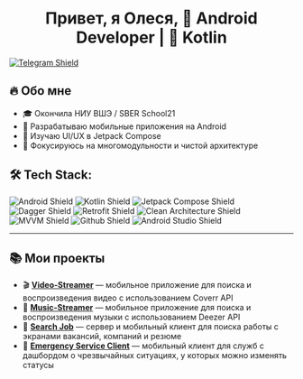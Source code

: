 <div id="header" align="center">
  <h1>
    Привет, я Олеся, 🚀 Android Developer | 💙 Kotlin
  </h1>
</div>
</div>
<!-- TODO:  <a href=www.linkedin.com/in/..." target="_blank">
    <img src="https://img.shields.io/badge/LinkedIn-blue?style=for-the-badge&logo=linkedin&logoColor=white" alt="LinkedIn Shield"/>
  </a> --> 
  <a href="https://t.me/olsyy" target="_blank">
    <img src="https://img.shields.io/badge/Telegram-blue?style=for-the-badge&logo=Telegram&logoColor=white" alt="Telegram Shield"/>
  </a>
</div>

## 🔥 Обо мне
- 🎓 Окончила НИУ ВШЭ / SBER School21
- 💼 Разрабатываю мобильные приложения на Android
- 🎨 Изучаю UI/UX в Jetpack Compose
- 🧩 Фокусируюсь на многомодульности и чистой архитектуре

## 🛠 Tech Stack:
![Android Shield](https://img.shields.io/badge/android-green?style=for-the-badge&logo=android&logoColor=white&color=%2334A853)
![Kotlin Shield](https://img.shields.io/badge/kotlin-purp?style=for-the-badge&logo=kotlin&logoColor=white&color=%237F52FF)
![Jetpack Compose Shield](https://img.shields.io/badge/jetpackcompose-yellow?style=for-the-badge&logo=jetpackcompose&logoColor=white&color=%2318BED4)
![Dagger Shield](https://img.shields.io/badge/🗡️Dagger_2-4d1515?style=for-the-badge&logo=dagger&logoColor=white&color=%23000000)
![Retrofit Shield](https://img.shields.io/badge/Retrofit-000?style=for-the-badge&logo=retrofit2&logoColor=white&color=%234285F4)
![Clean Architecture Shield](https://img.shields.io/badge/Clean_Architecture-dceafe?style=for-the-badge)
![MVVM Shield](https://img.shields.io/badge/MVVM-1f4834?style=for-the-badge)
![Github Shield](https://img.shields.io/badge/github-000.svg?&style=for-the-badge&logo=github&logoColor=fff)
![Android Studio Shield](https://img.shields.io/badge/androidstudio-yellow?style=for-the-badge&logo=androidstudio&logoColor=white&color=%233DDC84)

---

## 📚 Мои проекты 
- 🎬 **[Video-Streamer](https://github.com/olsyy/video-streamer)** — мобильное приложение для поиска и воспроизведения видео с использованием Coverr API  
- 🎵 **[Music-Streamer](https://github.com/olsyy/music-streamer)** — мобильное приложение для поиска и воспроизведения музыки с использованием Deezer API  
- 💼 **[Search Job](https://github.com/olsyy/search-job)** — сервер и мобильный клиент для поиска работы с экранами вакансий, компаний и резюме  
- 🚨 **[Emergency Service Client](https://github.com/olsyy/emergency-service-client)** — мобильный клиент для служб с дашбордом о чрезвычайных ситуациях, у которых можно изменять статусы 
